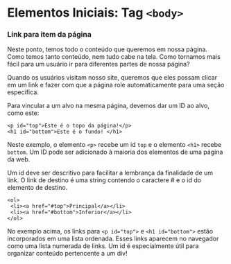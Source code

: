 # Elementos Iniciais: Tag `<body>`

### Link para item da página

Neste ponto, temos todo o conteúdo que queremos em nossa página. Como temos tanto conteúdo, nem tudo cabe na tela. Como tornamos mais fácil para um usuário ir para diferentes partes de nossa página?

Quando os usuários visitam nosso site, queremos que eles possam clicar em um link e fazer com que a página role automaticamente para uma seção específica.

Para vincular a um alvo na mesma página, devemos dar um ID ao alvo, como este:

```
<p id="top">Este é o topo da página!</p>
<h1 id="bottom">Este é o fundo! </h1>
```

Neste exemplo, o elemento `<p>` recebe um id `top` e o elemento `<h1>` recebe `bottom`. Um ID pode ser adicionado à maioria dos elementos de uma página da web.

Um id deve ser descritivo para facilitar a lembrança da finalidade de um link. O link de destino é uma string contendo o caractere # e o id do elemento de destino.

```
<ol>
 <li><a href="#top">Principal</a></li>
 <li><a href="#bottom">Inferior</a></li>
</ol>
```

No exemplo acima, os links para `<p id="top">` e `<h1 id="bottom">` estão incorporados em uma lista ordenada. Esses links aparecem no navegador como uma lista numerada de links. Um id é especialmente útil para organizar conteúdo pertencente a um div!
